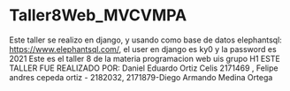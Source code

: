 # Taller8Web_MVCVMPA
Este taller se realizo en django, y usando como base de datos elephantsql: https://www.elephantsql.com/, el user en django es ky0 y la password es 2021
Este es el taller 8 de la materia programacion web uis grupo H1
ESTE TALLER FUE REALIZADO POR: Daniel Eduardo Ortiz Celis 2171469 , Felipe andres cepeda ortiz - 2182032, 2171879-Diego Armando Medina Ortega

